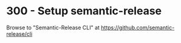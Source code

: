# 300 - Setup semantic-release

Browse to "Semantic-Release CLI" at https://github.com/semantic-release/cli
